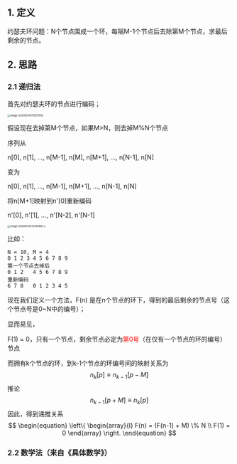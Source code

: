 ## 1. 定义

约瑟夫环问题：N个节点围成一个环，每隔M-1个节点后去除第M个节点，求最后剩余的节点。

## 2. 思路

### 2.1 递归法

首先对约瑟夫环的节点进行编码；

<img src="/Users/panyongfeng/Library/Application Support/typora-user-images/image-20200124175927056.png" alt="image-20200124175927056 " style="zoom:40%;" />

假设现在去掉第M个节点，如果M>N，则去掉M%N个节点

序列从

n[0], n[1], ..., n[M-1], n[M], n[M+1], ..., n[N-1], n[N]

变为

n[0], n[1], ..., n[M-1], n[M+1], ..., n[N-1], n[N]

将n[M+1]映射到n'[0]重新编码

n'[0], n'[1], ..., n'[N-2], n'[N-1]

<img src="/Users/panyongfeng/Library/Application Support/typora-user-images/image-20200124212744683.png" alt="image-20200124212744683 z" style="zoom:40%;" />

比如：

```
N = 10, M = 4
0 1 2 3 4 5 6 7 8 9
第一个节点去掉后
0 1 2   4 5 6 7 8 9
重新编码
6 7 8   0 1 2 3 4 5
```

现在我们定义一个方法，F(n) 是在n个节点的环下，得到的最后剩余的节点号（这个节点号是0~N中的编号）；

显而易见，

F(1) = 0，只有一个节点，剩余节点必定为<font color=red>第0号</font>（在仅有一个节点的环的编号）节点

而拥有k个节点的环，到k-1个节点的环编号间的映射关系为
$$
n_k[p] \equiv n_{k-1}[p-M]
$$
推论
$$
n_{k-1}[p+M] \equiv n_k[p]
$$
因此，得到递推关系
$$
\begin{equation}
\left\{
\begin{array}{l}
F(n) = (F(n-1) + M) \% N \\
F(1) = 0
\end{array}
\right.
\end{equation}
$$

### 2.2 数学法（来自《具体数学》）



